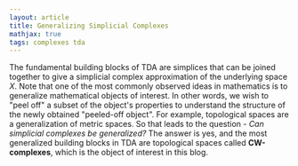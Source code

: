 ```yaml
---
layout: article
title: Generalizing Simplicial Complexes
mathjax: true
tags: complexes tda
---
```


The fundamental building blocks of TDA are simplices that can be joined together to give a simplicial complex approximation of the underlying space $X$. Note that one of the most commonly observed ideas in mathematics is to generalize mathematical objects of interest. In other words, we wish to "peel off" a subset of the object's properties to understand the structure of the newly obtained "peeled-off object". For example, topological spaces are a generalization of metric spaces. So that leads to the question - *Can simplicial complexes be generalized?* The answer is yes, and the most generalized building blocks in TDA are topological spaces called **CW-complexes**, which is the object of interest in this blog.
